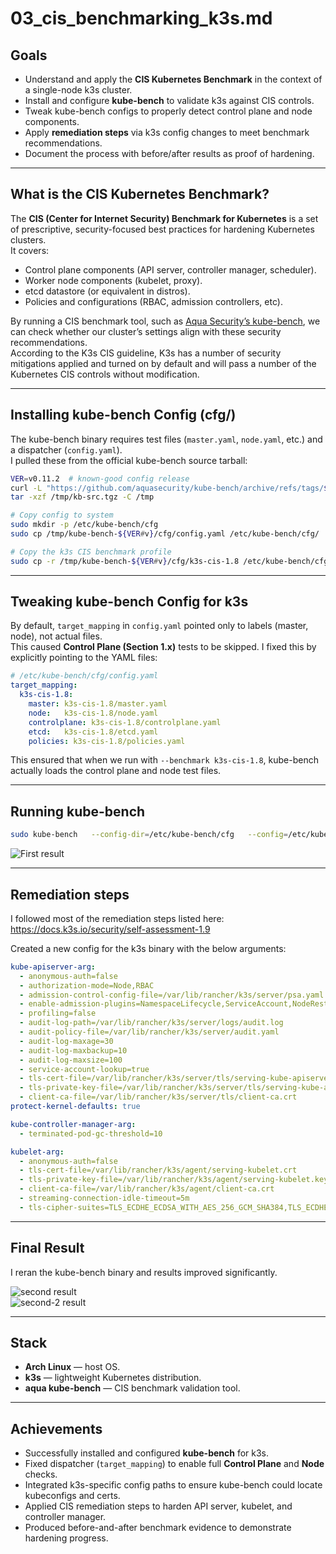 # 03_cis_benchmarking_k3s.md

## Goals
- Understand and apply the **CIS Kubernetes Benchmark** in the context of a single-node k3s cluster.  
- Install and configure **kube-bench** to validate k3s against CIS controls.  
- Tweak kube-bench configs to properly detect control plane and node components.  
- Apply **remediation steps** via k3s config changes to meet benchmark recommendations.  
- Document the process with before/after results as proof of hardening.

---

## What is the CIS Kubernetes Benchmark?
The **CIS (Center for Internet Security) Benchmark for Kubernetes** is a set of prescriptive, security-focused best practices for hardening Kubernetes clusters.  
It covers:

- Control plane components (API server, controller manager, scheduler).
- Worker node components (kubelet, proxy).
- etcd datastore (or equivalent in distros).
- Policies and configurations (RBAC, admission controllers, etc).

By running a CIS benchmark tool, such as [Aqua Security’s kube-bench](https://github.com/aquasecurity/kube-bench), we can check whether our cluster’s settings align with these security recommendations.  
According to the K3s CIS guideline, K3s has a number of security mitigations applied and turned on by default and will pass a number of the Kubernetes CIS controls without modification.

---

## Installing kube-bench Config (cfg/)
The kube-bench binary requires test files (`master.yaml`, `node.yaml`, etc.) and a dispatcher (`config.yaml`).  
I pulled these from the official kube-bench source tarball:

```bash
VER=v0.11.2  # known-good config release
curl -L "https://github.com/aquasecurity/kube-bench/archive/refs/tags/${VER}.tar.gz" -o /tmp/kb-src.tgz
tar -xzf /tmp/kb-src.tgz -C /tmp

# Copy config to system
sudo mkdir -p /etc/kube-bench/cfg
sudo cp /tmp/kube-bench-${VER#v}/cfg/config.yaml /etc/kube-bench/cfg/

# Copy the k3s CIS benchmark profile
sudo cp -r /tmp/kube-bench-${VER#v}/cfg/k3s-cis-1.8 /etc/kube-bench/cfg/
```

---

## Tweaking kube-bench Config for k3s

By default, `target_mapping` in `config.yaml` pointed only to labels (master, node), not actual files.  
This caused **Control Plane (Section 1.x)** tests to be skipped. I fixed this by explicitly pointing to the YAML files:

```yaml
# /etc/kube-bench/cfg/config.yaml
target_mapping:
  k3s-cis-1.8:
    master: k3s-cis-1.8/master.yaml
    node:   k3s-cis-1.8/node.yaml
    controlplane: k3s-cis-1.8/controlplane.yaml
    etcd:   k3s-cis-1.8/etcd.yaml
    policies: k3s-cis-1.8/policies.yaml
```

This ensured that when we run with `--benchmark k3s-cis-1.8`, kube-bench actually loads the control plane and node test files.

---

## Running kube-bench

```bash
sudo kube-bench   --config-dir=/etc/kube-bench/cfg   --config=/etc/kube-bench/cfg/config.yaml   --benchmark k3s-cis-1.8
```

![First result](./images/kube_first_result.jpg)

---

## Remediation steps

I followed most of the remediation steps listed here:  
https://docs.k3s.io/security/self-assessment-1.9  

Created a new config for the k3s binary with the below arguments:

```yaml
kube-apiserver-arg:
  - anonymous-auth=false
  - authorization-mode=Node,RBAC
  - admission-control-config-file=/var/lib/rancher/k3s/server/psa.yaml
  - enable-admission-plugins=NamespaceLifecycle,ServiceAccount,NodeRestriction,AlwaysPullImages,LimitRanger,ResourceQuota,PodSecurity
  - profiling=false
  - audit-log-path=/var/lib/rancher/k3s/server/logs/audit.log
  - audit-policy-file=/var/lib/rancher/k3s/server/audit.yaml
  - audit-log-maxage=30
  - audit-log-maxbackup=10
  - audit-log-maxsize=100
  - service-account-lookup=true
  - tls-cert-file=/var/lib/rancher/k3s/server/tls/serving-kube-apiserver.crt
  - tls-private-key-file=/var/lib/rancher/k3s/server/tls/serving-kube-apiserver.key
  - client-ca-file=/var/lib/rancher/k3s/server/tls/client-ca.crt
protect-kernel-defaults: true

kube-controller-manager-arg:
  - terminated-pod-gc-threshold=10

kubelet-arg:
  - anonymous-auth=false
  - tls-cert-file=/var/lib/rancher/k3s/agent/serving-kubelet.crt
  - tls-private-key-file=/var/lib/rancher/k3s/agent/serving-kubelet.key
  - client-ca-file=/var/lib/rancher/k3s/agent/client-ca.crt
  - streaming-connection-idle-timeout=5m
  - tls-cipher-suites=TLS_ECDHE_ECDSA_WITH_AES_256_GCM_SHA384,TLS_ECDHE_RSA_WITH_AES_256_GCM_SHA384,TLS_ECDHE_ECDSA_WITH_AES_128_GCM_SHA256,TLS_ECDHE_RSA_WITH_AES_128_GCM_SHA256,TLS_ECDHE_ECDSA_WITH_CHACHA20_POLY1305,TLS_ECDHE_RSA_WITH_CHACHA20_POLY1305
```

---

## Final Result

I reran the kube-bench binary and results improved significantly.

![second result](./images/kube-bench-2.jpg)  
![second-2 result](./images/kube-bench-3.jpg)

---

## Stack
- **Arch Linux** — host OS.  
- **k3s** — lightweight Kubernetes distribution.  
- **aqua kube-bench** — CIS benchmark validation tool.  

---

## Achievements
- Successfully installed and configured **kube-bench** for k3s.  
- Fixed dispatcher (`target_mapping`) to enable full **Control Plane** and **Node** checks.  
- Integrated k3s-specific config paths to ensure kube-bench could locate kubeconfigs and certs.  
- Applied CIS remediation steps to harden API server, kubelet, and controller manager.  
- Produced before-and-after benchmark evidence to demonstrate hardening progress.  
